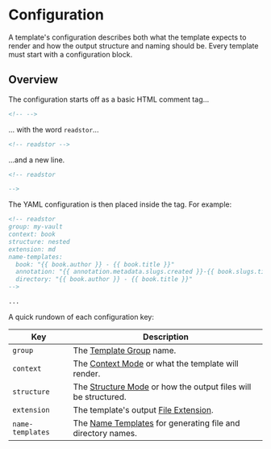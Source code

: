 # Configuration

A template's configuration describes both what the template expects to render
and how the output structure and naming should be.
Every template must start with a configuration block.

## Overview

The configuration starts off as a basic HTML comment tag...

```markdown
<!-- -->
```

... with the word `readstor`...

```markdown
<!-- readstor -->
```

...and a new line.

```markdown
<!-- readstor

-->
```

The YAML configuration is then placed inside the tag. For example:

```markdown
<!-- readstor
group: my-vault
context: book
structure: nested
extension: md
name-templates:
  book: "{{ book.author }} - {{ book.title }}"
  annotation: "{{ annotation.metadata.slugs.created }}-{{ book.slugs.title }}"
  directory: "{{ book.author }} - {{ book.title }}"
-->

...
```

A quick rundown of each configuration key:

| Key              | Description                                                                       |
| ---------------- | --------------------------------------------------------------------------------- |
| `group`          | The [Template Group][template-groups] name.                                       |
| `context`        | The [Context Mode][context-modes] or what the template will render.               |
| `structure`      | The [Structure Mode][structure-modes] or how the output files will be structured. |
| `extension`      | The template's output [File Extension][file-extensions].                          |
| `name-templates` | The [Name Templates][name-templates] for generating file and directory names.     |

[context-modes]: ./02-02-context-modes.md
[file-extensions]: ./02-04-file-extensions.md
[name-templates]: ./02-05-name-templates.md
[structure-modes]: ./02-03-structure-modes.md
[template-groups]: ./02-01-template-groups.md
